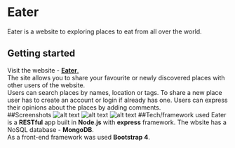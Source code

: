 # Eater
Eater is a website to exploring places to eat from all over the world.
## Getting started
Visit the website - [**Eater**.](https://frozen-hollows-32752.herokuapp.com/) </br>
The site allows you to share your favourite or newly discovered places with other users of the website.</br>
Users can search places by names, location or tags. To share a new place user has to create an account or login if already has one.
Users can express their opinions about the places by adding comments.</br>
##Screenshots
![alt text](https://res.cloudinary.com/papatki/image/upload/v1530606839/Capture0.jpg)
![alt text](https://res.cloudinary.com/papatki/image/upload/v1530605831/Capture.jpg)
![alt text](https://res.cloudinary.com/papatki/image/upload/q_100/v1530605830/Capture2.jpg)
##Tech/framework used
Eater is a **RESTful** app built in **Node.js** with **express** framework. The wbsite has a NoSQL database - **MongoDB**.</br>
As a front-end framework was used **Bootstrap 4**.

